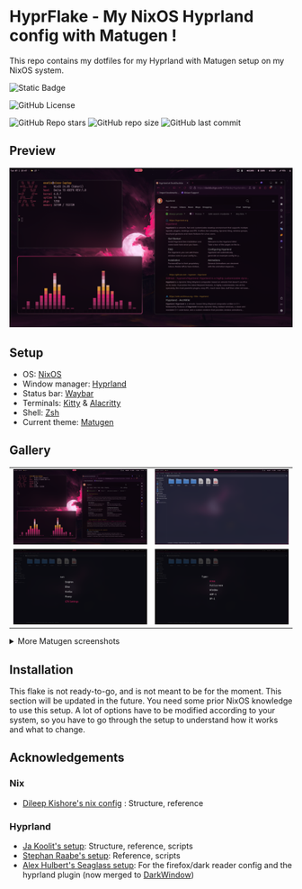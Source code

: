 # HyprFlake - My NixOS Hyprland config with Matugen !
This repo contains my dotfiles for my Hyprland with Matugen setup on my NixOS system.

![Static Badge](https://img.shields.io/badge/BUILT%20WITH%20NIX-77B5FE?style=for-the-badge&logo=nixos)

![GitHub License](https://img.shields.io/github/license/Exatio/hyprflake?style=for-the-badge&logo=github)

![GitHub Repo stars](https://img.shields.io/github/stars/Exatio/hyprflake?style=for-the-badge&logo=github)
![GitHub repo size](https://img.shields.io/github/repo-size/Exatio/hyprflake?style=for-the-badge&logo=github)
![GitHub last commit](https://img.shields.io/github/last-commit/Exatio/hyprflake?style=for-the-badge&logo=github)

## Preview

![desktop](./assets/screenshots/desktop6.png)

## Setup

- OS: [NixOS](https://nixos.org)
- Window manager: [Hyprland](https://github.com/hyprwm/Hyprland)
- Status bar: [Waybar](https://github.com/Alexays/Waybar)
- Terminals: [Kitty](https://github.com/kovidgoyal/kitty) & [Alacritty](https://github.com/alacritty/alacritty)
- Shell: [Zsh]( https://www.zsh.org/)
- Current theme: [Matugen](https://github.com/InioX/matugen)

## Gallery

|                                               |                                                      |
| :-------------------------------------------: | :--------------------------------------------------: |
| ![desktop](./assets/screenshots/desktop6.png) | ![desktop](./assets/screenshots/thunar.png)          |
| ![desktop](./assets/screenshots/tofi_run.png) | ![desktop](./assets/screenshots/tofi_screenshot.png) |


<details><summary>More Matugen screenshots</summary>

|                                               |                                               |
| :-------------------------------------------: | :-------------------------------------------: |
| ![desktop](./assets/screenshots/desktop1.png) | ![desktop](./assets/screenshots/desktop2.png) |
| ![desktop](./assets/screenshots/desktop3.png) | ![desktop](./assets/screenshots/desktop4.png) |
| ![desktop](./assets/screenshots/desktop5.png) | ![desktop](./assets/screenshots/desktop6.png) |
</details>

## Installation

This flake is not ready-to-go, and is not meant to be for the moment.
This section will be updated in the future.
You need some prior NixOS knowledge to use this setup.
A lot of options have to be modified according to your system, so you have to go through the setup to understand how it works and what to change.

## Acknowledgements

### Nix
- [Dileep Kishore's nix config](https://github.com/dileep-kishore/nixos-hyprland) : Structure, reference

### Hyprland
- [Ja Koolit's setup](https://github.com/JaKooLit/Hyprland-Dots): Structure, reference, scripts
- [Stephan Raabe's setup](https://gitlab.com/stephan-raabe/dotfiles): Reference, scripts
- [Alex Hulbert's Seaglass setup](https://github.com/alexhulbert/SeaGlass): For the firefox/dark reader config and the hyprland plugin (now merged to [DarkWindow](https://github.com/micha4w/Hypr-DarkWindow))

